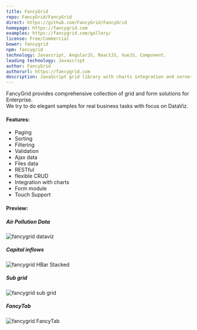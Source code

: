 ```yaml
---
title: FancyGrid
repo: FancyGrid/FancyGrid
direct: https://github.com/FancyGrid/FancyGrid
homepage: https://fancygrid.com
examples: https://fancygrid.com/gallery/
license: Free/Commercial
bower: fancygrid
npm: fancygrid
technology: Javascript, AngularJS, ReactJS, VueJS, Component.
leading technology: Javascript
author: FancyGrid
authorurl: https://fancygrid.com
description: JavaScript grid library with charts integration and server communication.
---
```


FancyGrid provides comprehensive collection of grid and form solutions for Enterprise.  
We try to do elegant samples for real business tasks with focus on DataViz.

#### Features:
* Paging
* Sorting
* Filtering
* Validation
* Ajax data
* Files data
* RESTful
* flexible CRUD
* Integration with charts
* Form module 
* Touch Support


#### Preview:

##### Air Pollution Data
![fancygrid dataviz](https://fancygrid.com/gallery/img/polution.png "FancyGrid Air Pollution Data")

##### Capital inflows
![fancygrid HBar Stacked](https://fancygrid.com/gallery/img/hbar-stacked.png "FancyGrid HBar Stacked")

##### Sub grid
![fancygrid sub grid](https://fancygrid.com/gallery/img/sub-grid.png "FancyGrid Sub Grid")

##### FancyTab
![fancygrid FancyTab](https://fancygrid.com/gallery/img/tab.png "FancyGrid FancyTab")
